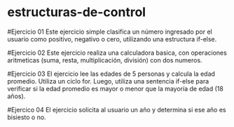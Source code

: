 # estructuras-de-control

#Ejercicio 01 
Este ejercicio simple clasifica un número ingresado por el usuario como positivo, negativo o cero, utilizando una estructura if-else.

#Ejercicio 02 
Este ejercicio realiza una calculadora basica, con operaciones aritmeticas (suma, resta, multiplicación, división) con dos numeros.

#Ejercicio 03
El ejercicio lee las edades de 5 personas y calcula la edad promedio. Utiliza un ciclo for. Luego, utiliza una sentencia if-else para verificar si la edad promedio es mayor o menor que la mayoría de edad (18 años).

#Ejercico 04
El ejercicio solicita al usuario un año y determina si ese año es bisiesto o no.
